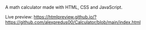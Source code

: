 A math calculator made with HTML, CSS and JavaScript.

Live preview: https://htmlpreview.github.io/?https://github.com/alexpredus00/Calculator/blob/main/index.html
